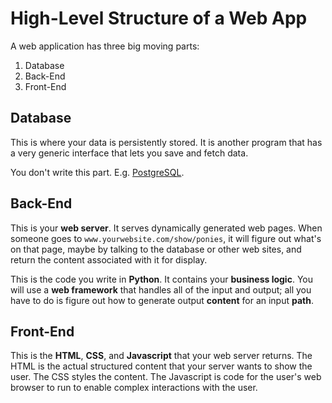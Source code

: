 # High-Level Structure of a Web App
A web application has three big moving parts:
1. Database
1. Back-End
1. Front-End

## Database
This is where your data is persistently stored.
It is another program that has a very generic interface that lets you save and fetch data.

You don't write this part.
E.g. [PostgreSQL](http://www.postgresql.org).

## Back-End
This is your **web server**.
It serves dynamically generated web pages.
When someone goes to `www.yourwebsite.com/show/ponies`, it will figure out what's on that page, maybe by talking to the database or other web sites, and return the content associated with it for display.

This is the code you write in **Python**.
It contains your **business logic**.
You will use a **web framework** that handles all of the input and output;
all you have to do is figure out how to generate output **content** for an input **path**.

## Front-End
This is the **HTML**, **CSS**, and **Javascript** that your web server returns.
The HTML is the actual structured content that your server wants to show the user.
The CSS styles the content.
The Javascript is code for the user's web browser to run to enable complex interactions with the user.
